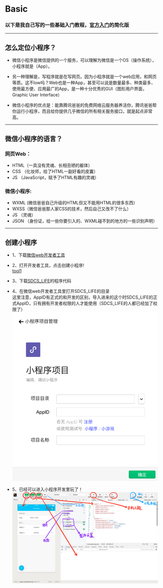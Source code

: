 ﻿# Basic

### 以下是我自己写的一些基础入门教程，[官方入门][1]的简化版


----------


## 怎么定位小程序？  
  
- 微信小程序是微信提供的一个服务，可以理解为微信是一个OS（操作系统），小程序就是（App）。  

- 另一种理解是，写程序就是在写网页。因为小程序就是一个web应用，和网页等质。这不low吗？Web也是一种App，甚至可以说是数量最多、种类最多、使用最方便、应用最广的App，是一种十分优秀的GUI（图形用户界面，Graphic User Interface）  

- 微信小程序的优点是：能靠腾讯爸爸的免费网络云服务器养活你，腾讯爸爸帮你运行小程序，而且给你提供几乎微信的所有相关服务接口，就是起点非常高。


----------
## 微信小程序的语言？
### 网页Web：
- HTML（一具没有灵魂、长相丑陋的躯体）
- CSS （化妆师，给了HTML一副好看的皮囊）
- JS （JavaScript，赋予了HTML有趣的灵魂）

### 微信小程序:
- WXML (微信爸爸自己升级的HTML但又不能用HTML的很多东西）
- WXSS（微信爸爸那人家CSS的技术，然后自己又改不了什么）
- JS （灵魂）
- JSON （身份证，给一些你要引入的、WXML碰不到的地方的一些识别声明）

----------


## 创建小程序
- 1、下载[微信web开发者工具][2]
- 2、打开开发者工具，点击创建小程序!  
[tool1][3]
- 3、下载[SDCS_LIFE][4]的程序代码
- 4、在微信web开发者工具里打开SDCS_LIFE的目录  
这里注意，AppID有正式的和开发的区别，导入进来的这个时SDCS_LIFE的正式AppID，只有拥有开发者权限的人才能使用（SDCS_LIFE的人都已经加了权限了）  
![tool3][5]
- 5、已经可以进入小程序开发里玩了！  
![界面介绍][6]


  [1]: https://developers.weixin.qq.com/miniprogram/dev/
  [2]: https://developers.weixin.qq.com/miniprogram/dev/devtools/download.html
  [3]: https://github.com/CoderAT13/SDCS_LIFE/blob/master/Tutorials/image/tool1.png
  [4]: https://github.com/CoderAT13/SDCS_LIFE
  [5]: https://github.com/CoderAT13/SDCS_LIFE/blob/master/Tutorials/image/tool3.png
  [6]: https://github.com/CoderAT13/SDCS_LIFE/blob/master/Tutorials/image/tool4.png
